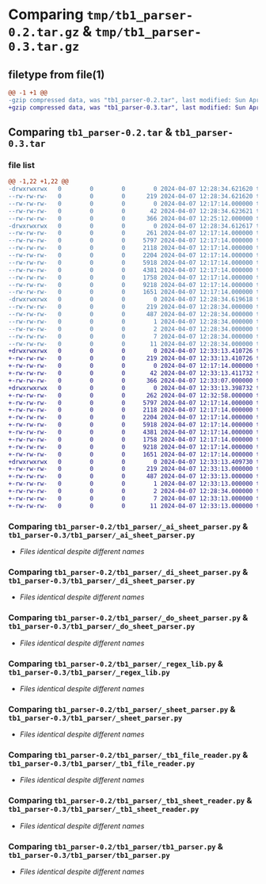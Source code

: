 # Comparing `tmp/tb1_parser-0.2.tar.gz` & `tmp/tb1_parser-0.3.tar.gz`

## filetype from file(1)

```diff
@@ -1 +1 @@
-gzip compressed data, was "tb1_parser-0.2.tar", last modified: Sun Apr  7 12:28:34 2024, max compression
+gzip compressed data, was "tb1_parser-0.3.tar", last modified: Sun Apr  7 12:33:13 2024, max compression
```

## Comparing `tb1_parser-0.2.tar` & `tb1_parser-0.3.tar`

### file list

```diff
@@ -1,22 +1,22 @@
-drwxrwxrwx   0        0        0        0 2024-04-07 12:28:34.621620 tb1_parser-0.2/
--rw-rw-rw-   0        0        0      219 2024-04-07 12:28:34.621620 tb1_parser-0.2/PKG-INFO
--rw-rw-rw-   0        0        0        0 2024-04-07 12:17:14.000000 tb1_parser-0.2/README.md
--rw-rw-rw-   0        0        0       42 2024-04-07 12:28:34.623621 tb1_parser-0.2/setup.cfg
--rw-rw-rw-   0        0        0      366 2024-04-07 12:25:12.000000 tb1_parser-0.2/setup.py
-drwxrwxrwx   0        0        0        0 2024-04-07 12:28:34.612617 tb1_parser-0.2/tb1_parser/
--rw-rw-rw-   0        0        0      261 2024-04-07 12:17:14.000000 tb1_parser-0.2/tb1_parser/__init__.py
--rw-rw-rw-   0        0        0     5797 2024-04-07 12:17:14.000000 tb1_parser-0.2/tb1_parser/_ai_sheet_parser.py
--rw-rw-rw-   0        0        0     2118 2024-04-07 12:17:14.000000 tb1_parser-0.2/tb1_parser/_di_sheet_parser.py
--rw-rw-rw-   0        0        0     2204 2024-04-07 12:17:14.000000 tb1_parser-0.2/tb1_parser/_do_sheet_parser.py
--rw-rw-rw-   0        0        0     5918 2024-04-07 12:17:14.000000 tb1_parser-0.2/tb1_parser/_regex_lib.py
--rw-rw-rw-   0        0        0     4381 2024-04-07 12:17:14.000000 tb1_parser-0.2/tb1_parser/_sheet_parser.py
--rw-rw-rw-   0        0        0     1758 2024-04-07 12:17:14.000000 tb1_parser-0.2/tb1_parser/_tb1_file_reader.py
--rw-rw-rw-   0        0        0     9218 2024-04-07 12:17:14.000000 tb1_parser-0.2/tb1_parser/_tb1_sheet_reader.py
--rw-rw-rw-   0        0        0     1651 2024-04-07 12:17:14.000000 tb1_parser-0.2/tb1_parser/tb1_parser.py
-drwxrwxrwx   0        0        0        0 2024-04-07 12:28:34.619618 tb1_parser-0.2/tb1_parser.egg-info/
--rw-rw-rw-   0        0        0      219 2024-04-07 12:28:34.000000 tb1_parser-0.2/tb1_parser.egg-info/PKG-INFO
--rw-rw-rw-   0        0        0      487 2024-04-07 12:28:34.000000 tb1_parser-0.2/tb1_parser.egg-info/SOURCES.txt
--rw-rw-rw-   0        0        0        1 2024-04-07 12:28:34.000000 tb1_parser-0.2/tb1_parser.egg-info/dependency_links.txt
--rw-rw-rw-   0        0        0        2 2024-04-07 12:28:34.000000 tb1_parser-0.2/tb1_parser.egg-info/not-zip-safe
--rw-rw-rw-   0        0        0        7 2024-04-07 12:28:34.000000 tb1_parser-0.2/tb1_parser.egg-info/requires.txt
--rw-rw-rw-   0        0        0       11 2024-04-07 12:28:34.000000 tb1_parser-0.2/tb1_parser.egg-info/top_level.txt
+drwxrwxrwx   0        0        0        0 2024-04-07 12:33:13.410726 tb1_parser-0.3/
+-rw-rw-rw-   0        0        0      219 2024-04-07 12:33:13.410726 tb1_parser-0.3/PKG-INFO
+-rw-rw-rw-   0        0        0        0 2024-04-07 12:17:14.000000 tb1_parser-0.3/README.md
+-rw-rw-rw-   0        0        0       42 2024-04-07 12:33:13.411732 tb1_parser-0.3/setup.cfg
+-rw-rw-rw-   0        0        0      366 2024-04-07 12:33:07.000000 tb1_parser-0.3/setup.py
+drwxrwxrwx   0        0        0        0 2024-04-07 12:33:13.398732 tb1_parser-0.3/tb1_parser/
+-rw-rw-rw-   0        0        0      262 2024-04-07 12:32:58.000000 tb1_parser-0.3/tb1_parser/__init__.py
+-rw-rw-rw-   0        0        0     5797 2024-04-07 12:17:14.000000 tb1_parser-0.3/tb1_parser/_ai_sheet_parser.py
+-rw-rw-rw-   0        0        0     2118 2024-04-07 12:17:14.000000 tb1_parser-0.3/tb1_parser/_di_sheet_parser.py
+-rw-rw-rw-   0        0        0     2204 2024-04-07 12:17:14.000000 tb1_parser-0.3/tb1_parser/_do_sheet_parser.py
+-rw-rw-rw-   0        0        0     5918 2024-04-07 12:17:14.000000 tb1_parser-0.3/tb1_parser/_regex_lib.py
+-rw-rw-rw-   0        0        0     4381 2024-04-07 12:17:14.000000 tb1_parser-0.3/tb1_parser/_sheet_parser.py
+-rw-rw-rw-   0        0        0     1758 2024-04-07 12:17:14.000000 tb1_parser-0.3/tb1_parser/_tb1_file_reader.py
+-rw-rw-rw-   0        0        0     9218 2024-04-07 12:17:14.000000 tb1_parser-0.3/tb1_parser/_tb1_sheet_reader.py
+-rw-rw-rw-   0        0        0     1651 2024-04-07 12:17:14.000000 tb1_parser-0.3/tb1_parser/tb1_parser.py
+drwxrwxrwx   0        0        0        0 2024-04-07 12:33:13.409730 tb1_parser-0.3/tb1_parser.egg-info/
+-rw-rw-rw-   0        0        0      219 2024-04-07 12:33:13.000000 tb1_parser-0.3/tb1_parser.egg-info/PKG-INFO
+-rw-rw-rw-   0        0        0      487 2024-04-07 12:33:13.000000 tb1_parser-0.3/tb1_parser.egg-info/SOURCES.txt
+-rw-rw-rw-   0        0        0        1 2024-04-07 12:33:13.000000 tb1_parser-0.3/tb1_parser.egg-info/dependency_links.txt
+-rw-rw-rw-   0        0        0        2 2024-04-07 12:28:34.000000 tb1_parser-0.3/tb1_parser.egg-info/not-zip-safe
+-rw-rw-rw-   0        0        0        7 2024-04-07 12:33:13.000000 tb1_parser-0.3/tb1_parser.egg-info/requires.txt
+-rw-rw-rw-   0        0        0       11 2024-04-07 12:33:13.000000 tb1_parser-0.3/tb1_parser.egg-info/top_level.txt
```

### Comparing `tb1_parser-0.2/tb1_parser/_ai_sheet_parser.py` & `tb1_parser-0.3/tb1_parser/_ai_sheet_parser.py`

 * *Files identical despite different names*

### Comparing `tb1_parser-0.2/tb1_parser/_di_sheet_parser.py` & `tb1_parser-0.3/tb1_parser/_di_sheet_parser.py`

 * *Files identical despite different names*

### Comparing `tb1_parser-0.2/tb1_parser/_do_sheet_parser.py` & `tb1_parser-0.3/tb1_parser/_do_sheet_parser.py`

 * *Files identical despite different names*

### Comparing `tb1_parser-0.2/tb1_parser/_regex_lib.py` & `tb1_parser-0.3/tb1_parser/_regex_lib.py`

 * *Files identical despite different names*

### Comparing `tb1_parser-0.2/tb1_parser/_sheet_parser.py` & `tb1_parser-0.3/tb1_parser/_sheet_parser.py`

 * *Files identical despite different names*

### Comparing `tb1_parser-0.2/tb1_parser/_tb1_file_reader.py` & `tb1_parser-0.3/tb1_parser/_tb1_file_reader.py`

 * *Files identical despite different names*

### Comparing `tb1_parser-0.2/tb1_parser/_tb1_sheet_reader.py` & `tb1_parser-0.3/tb1_parser/_tb1_sheet_reader.py`

 * *Files identical despite different names*

### Comparing `tb1_parser-0.2/tb1_parser/tb1_parser.py` & `tb1_parser-0.3/tb1_parser/tb1_parser.py`

 * *Files identical despite different names*

